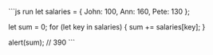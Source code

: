\`\`\`js run let salaries = { John: 100, Ann: 160, Pete: 130 };

let sum = 0; for (let key in salaries) { sum += salaries\[key\]; }

alert(sum); // 390 \`\`\`
